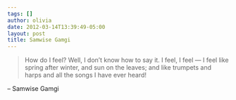 ```yaml
---
tags: []
author: olivia
date: 2012-03-14T13:39:49-05:00
layout: post
title: Samwise Gamgi
---
```


> How do I feel? Well, I don’t know how to say it. I feel, I feel — I feel like spring after winter, and sun on the leaves; and like trumpets and harps and all the songs I have ever heard!

– Samwise Gamgi
